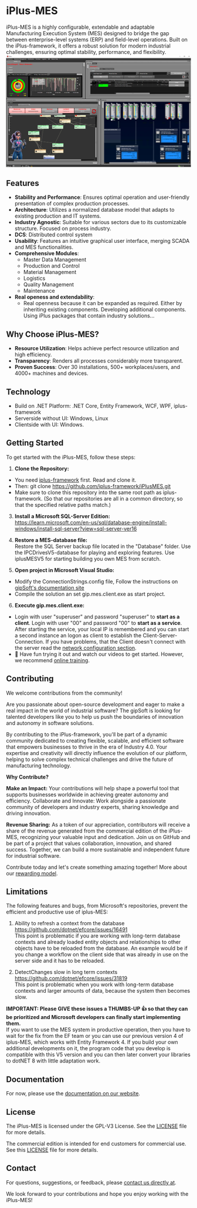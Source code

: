 # iPlus-MES

iPlus-MES is a highly configurable, extendable and adaptable Manufacturing Execution System (MES) designed to bridge the gap between enterprise-level systems (ERP) and field-level operations. Built on the iPlus-framework, it offers a robust solution for modern industrial challenges, ensuring optimal stability, performance, and flexibility.
![myimage-alt-tag](https://github.com/iplus-framework/iPlus-Docs/blob/main/Images/iplus-MES-Screenshot.jpg)

## Features

- **Stability and Performance**: Ensures optimal operation and user-friendly presentation of complex production processes.
- **Architecture**: Utilizes a normalized database model that adapts to existing production and IT systems.
- **Industry Agnostic**: Suitable for various sectors due to its customizable structure. Focused on process industry.
- **DCS**: Distributed control system
- **Usability**: Features an intuitive graphical user interface, merging SCADA and MES functionalities.
- **Comprehensive Modules**:
  - Master Data Management
  - Production and Control
  - Material Management
  - Logistics
  - Quality Management
  - Maintenance
- **Real openess and extendability**:
  - Real openness because it can be expanded as required. Either by inheriting existing components. Developing additional components. Using iPlus packages that contain industry solutions...

## Why Choose iPlus-MES?
- **Resource Utilization**: Helps achieve perfect resource utilization and high efficiency.
- **Transparency**: Renders all processes considerably more transparent.
- **Proven Success**: Over 30 installations, 500+ workplaces/users, and 4000+ machines and devices.

## Technology
- Build on .NET Platform: .NET Core, Entity Framework, WCF, WPF, iplus-framework
- Serverside without UI: Windows, Linux
- Clientside with UI: Windows.

## Getting Started
To get started with the iPlus-MES, follow these steps:

1. **Clone the Repository:**
  - You need [iplus-framework](https://github.com/iplus-framework/iPlus) first. Read and clone it.
  - Then: git clone https://github.com/iplus-framework/iPlusMES.git
  - Make sure to clone this repository into the same root path as iplus-framework. (So that our repositories are all in a common directory, so that the specified relative paths match.)

3. **Install a Microsoft SQL-Server Edition:**  
https://learn.microsoft.com/en-us/sql/database-engine/install-windows/install-sql-server?view=sql-server-ver16

4. **Restore a MES-database file:**  
Restore the SQL Server backup file located in the "Database" folder. Use the IPCDrivesV5-database for playing and exploring features. Use iplusMESV5 for starting building you own MES from scratch.

5. **Open project in Microsoft Visual Studio:**
  - Modify the ConnectionStrings.config file, Follow the instructions on [gipSoft's documentation site](https://iplus-framework.com/en/documentation/Read/Index/View/b00675a8-718c-4c13-9d6d-5e751397ac5f?chapterID=193d292e-df31-405e-a3e9-f1116846bf86#ItemTextTranslationID_d0551cc7-f767-4790-8ecb-8771836ebac7)
  - Compile the solution an set gip.mes.client.exe as start project.

6. **Execute gip.mes.client.exe:**
  - Login with user "superuser" and password "superuser" to **start as a client**. Login with user "00" and password "00" to **start as a service**. After starting the service, your local IP is remembered and you can start a second instance an logon as client to establish the Client-Server-Connection. If you have problems, that the Client doesn't connect with the server read the [network configuration section](https://iplus-framework.com/en/documentation/Read/Index/View/b00675a8-718c-4c13-9d6d-5e751397ac5f?chapterID=a7424f03-cbff-4f68-90eb-262b3fdcba1c#ItemTextTranslationID_bf788469-8a2f-4a7c-ad78-2710960096dc).
  - 🤗 Have fun trying it out and watch our videos to get started. However, we recommend [online training](https://iplus-framework.com/en?section=Support%20%26%20Training#d57ccb45-9050-41cb-a177-9e8c05028931).

## Contributing

We welcome contributions from the community! 

Are you passionate about open-source development and eager to make a real impact in the world of industrial software? The gipSoft is looking for talented developers like you to help us push the boundaries of innovation and autonomy in software solutions.

By contributing to the iPlus-framework, you'll be part of a dynamic community dedicated to creating flexible, scalable, and efficient software that empowers businesses to thrive in the era of Industry 4.0. Your expertise and creativity will directly influence the evolution of our platform, helping to solve complex technical challenges and drive the future of manufacturing technology.

**Why Contribute?**

**Make an Impact:** Your contributions will help shape a powerful tool that supports businesses worldwide in achieving greater autonomy and efficiency.
Collaborate and Innovate: Work alongside a passionate community of developers and industry experts, sharing knowledge and driving innovation.

**Revenue Sharing:** As a token of our appreciation, contributors will receive a share of the revenue generated from the commercial edition of the iPlus-MES, recognizing your valuable input and dedication.
Join us on GitHub and be part of a project that values collaboration, innovation, and shared success. Together, we can build a more sustainable and independent future for industrial software.

Contribute today and let's create something amazing together!
More about our [rewarding model](https://iplus-framework.com/en/documentation/Read/Index/View/a4100937-4d88-487d-ab3b-e599412e2a2f?workspaceSchemaID=ab0bc53f-decf-4101-9cee-111b6cbc5b24).

## Limitations
The following features and bugs, from Microsoft's repositories, prevent the efficient and productive use of iplus-MES:

1. Ability to refresh a context from the database
https://github.com/dotnet/efcore/issues/16491  
This point is problematic if you are working with long-term database contexts and already loaded entity objects and relationships to other objects have to be reloaded from the database. An example would be if you change a workflow on the client side that was already in use on the server side and it has to be reloaded.

2. DetectChanges slow in long term contexts
https://github.com/dotnet/efcore/issues/31819  
This point is problematic when you work with long-term database contexts and larger amounts of data, because the system then becomes slow.

**IMPORTANT: Please GIVE these issues a THUMBS-UP 👍 so that they can be prioritized and Microsoft developers can finally start implementing them.**  
If you want to use the MES system in productive operation, then you have to wait for the fix from the EF team or you can use our previous version 4 of iplus-MES, which works with Entity Framework 4. If you build your own additional developments on it, the program code that you develop is compatible with this V5 version and you can then later convert your libraries to dotNET 8 with little adaptation work.

## Documentation

For now, please use the [documentation on our website]([https://iplus-framework.com/en/documentation/Home/Schema/View/bce1702a-7637-4b98-83db-01a9d7a3a156](https://iplus-framework.com/en/documentation/Home/Schema/View/e0703b3b-647a-46a6-8c53-8706e9cb128b)).

## License

The iPlus-MES is licensed under the GPL-V3 License. See the [LICENSE](LICENSE) file for more details.

The commercial edition is intended for end customers for commercial use. See this [LICENSE](https://iplus-framework.com/en/documentation/Read/Index/View/8dec2941-f7ed-4bed-92a5-0e07404e359a?workspaceSchemaID=ab0bc53f-decf-4101-9cee-111b6cbc5b24) file for more details.

## Contact

For questions, suggestions, or feedback, please [contact us directly at](https://iplus-framework.com/en?section=Contact#aedf447c-2a3a-4bfe-9e0a-a9c5740e4f8e).

We look forward to your contributions and hope you enjoy working with the iPlus-MES!
